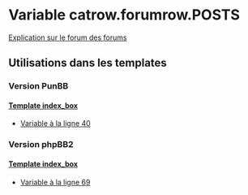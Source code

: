 # Variable catrow.forumrow.POSTS
[Explication sur le forum des forums](http://forum.forumactif.com/t294113-listing-des-variables#catrow.forumrow.POSTS)

## Utilisations dans les templates

### Version PunBB

#### [Template index_box](punbb/index_box.md)
* [Variable à la ligne 40](../punbb/index_box.tpl#L40)

### Version phpBB2

#### [Template index_box](subsilver/index_box.md)
* [Variable à la ligne 69](../subsilver/index_box.tpl#L69)